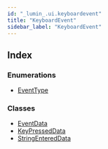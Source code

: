```yaml
---
id: "_lumin_.ui.keyboardevent"
title: "KeyboardEvent"
sidebar_label: "KeyboardEvent"
---
```


## Index

### Enumerations

* [EventType](../enums/_lumin_.ui.keyboardevent.eventtype.md)

### Classes

* [EventData](../classes/_lumin_.ui.keyboardevent.eventdata.md)
* [KeyPressedData](../classes/_lumin_.ui.keyboardevent.keypresseddata.md)
* [StringEnteredData](../classes/_lumin_.ui.keyboardevent.stringentereddata.md)
